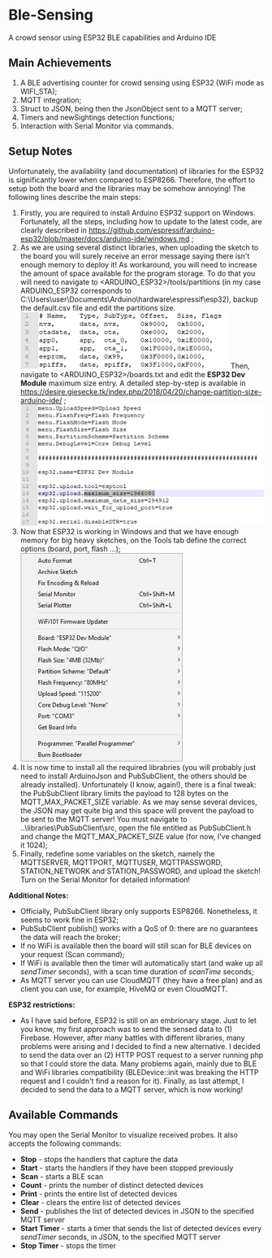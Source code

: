 # Ble-Sensing
A crowd sensor using ESP32 BLE capabilities and Arduino IDE

## Main Achievements
1. A BLE advertising counter for crowd sensing using ESP32 (WiFi mode as WIFI_STA);
2. MQTT integration;
3. Struct to JSON, being then the JsonObject sent to a MQTT server;
4. Timers and newSightings detection functions;
5. Interaction with Serial Monitor via commands.

## Setup Notes
Unfortunately, the availability (and documentation) of libraries for the ESP32 is significantly lower when compared to ESP8266. Therefore, the effort to setup both the board and the libraries may be somehow annoying! The following lines describe the main steps:
1. Firstly, you are required to install Arduino ESP32 support on Windows. Fortunately, all the steps, including how to update to the latest code, are clearly described in https://github.com/espressif/arduino-esp32/blob/master/docs/arduino-ide/windows.md ;
2. As we are using several distinct libraries, when uploading the sketch to the board you will surely receive an error message saying there isn't enough memory to deploy it! As workaround, you will need to increase the amount of space available for the program storage. To do that you will need to navigate to <ARDUINO_ESP32>/tools/partitions (in my case ARDUINO_ESP32 corresponds to C:\Users\user\Documents\Arduino\hardware\espressif\esp32), backup the default.csv file and edit the partitions size. 
![alt text](screenshots/PartitionsESP32.png "default.csv file (Create a backup before!!)")
Then, navigate to <ARDUINO_ESP32>/boards.txt and edit the <b>ESP32 Dev Module</b> maximum size entry. A detailed step-by-step is available in https://desire.giesecke.tk/index.php/2018/04/20/change-partition-size-arduino-ide/ ;
![alt text](screenshots/BoardsESP32.png "Boards.txt file (Create a backup before!!)")
3. Now that ESP32 is working in Windows and that we have enough memory for big heavy sketches, on the Tools tab define the correct options (board, port, flash ...);
![alt text](screenshots/ESP32ModuleConfigurationArduinoIDE.png "Configuration data on the Tools tab")
4. It is now time to install all the required librabries (you will probably just need to install ArduinoJson and PubSubClient, the others should be already installed). Unfortunately (I know, again!), there is a final tweak: the PubSubClient library limits the payload to 128 bytes on the MQTT_MAX_PACKET_SIZE variable. As we may sense several devices, the JSON may get quite big and this space will prevent the payload to be sent to the MQTT server! You must navigate to ..\libraries\PubSubClient\src, open the file entitled as PubSubClient.h and change the MQTT_MAX_PACKET_SIZE value (for now, I've changed it 1024);
5. Finally, redefine some variables on the sketch, namely the MQTTSERVER, MQTTPORT, MQTTUSER, MQTTPASSWORD, STATION_NETWORK and STATION_PASSWORD, and upload the sketch! Turn on the Serial Monitor for detailed information!

<b>Additional Notes:</b>
- Officially, PubSubClient library only supports ESP8266. Nonetheless, it seems to work fine in ESP32;
- PubSubClient publish() works with a QoS of 0: there are no guarantees the data will reach the broker;
- If no WiFi is available then the board will still scan for BLE devices on your request (Scan command);
- If WiFi is available then the timer will automatically start (and wake up all <i>sendTimer</i> seconds), with a scan time duration of <i>scanTime</i> seconds;
- As MQTT server you can use CloudMQTT (they have a free plan) and as client you can use, for example, HiveMQ or even CloudMQTT.

<b>ESP32 restrictions:</b>
- As I have said before, ESP32 is still on an embrionary stage. Just to let you know, my first approach was to send the sensed data to (1) Firebase. However, after many battles with different libraries, many problems were arising and I decided to find a new alternative. I decided to send the data over an (2) HTTP POST request to a server running php so that I could store the data. Many problems again, mainly due to BLE and WiFi libraries compatibility (BLEDevice::init was breaking the HTTP request and I couldn't find a reason for it). Finally, as last attempt, I decided to send the data to a MQTT server, which is now working! 

## Available Commands
You may open the Serial Monitor to visualize received probes. 
It also accepts the following commands:
- <b>Stop</b> - stops the handlers that capture the data
- <b>Start</b> - starts the handlers if they have been stopped previously
- <b>Scan</b> - starts a BLE scan
- <b>Count</b> - prints the number of distinct detected devices
- <b>Print</b> - prints the entire list of detected devices
- <b>Clear</b> - clears the entire list of detected devices
- <b>Send</b> - publishes the list of detected devices in JSON to the specified MQTT server
- <b>Start Timer</b> - starts a timer that sends the list of detected devices every *sendTimer* seconds, in JSON, to the specified MQTT server
- <b>Stop Timer</b> - stops the timer
